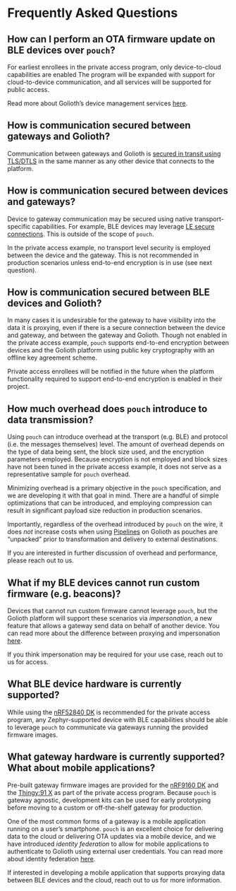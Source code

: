# Frequently Asked Questions

## How can I perform an OTA firmware update on BLE devices over `pouch`?

For earliest enrollees in the private access program, only device-to-cloud
capabilities are enabled The program will be expanded with support for
cloud-to-device communication, and all services will be supported for public
access.

Read more about Golioth’s device management services
[here](https://docs.golioth.io/device-management).

## How is communication secured between gateways and Golioth?

Communication between gateways and Golioth is [secured in transit using
TLS/DTLS](https://blog.golioth.io/life-of-a-coap-message/#establishing-a-secure-channel)
in the same manner as any other device that connects to the platform.

## How is communication secured between devices and gateways?

Device to gateway communication may be secured using native transport-specific
capabilities. For example, BLE devices may leverage [LE secure
connections](https://www.bluetooth.com/blog/bluetooth-pairing-part-4/). This is
outside of the scope of `pouch`.

In the private access example, no transport level security is employed between
the device and the gateway. This is not recommended in production scenarios
unless end-to-end encryption is in use (see next question).

## How is communication secured between BLE devices and Golioth?

In many cases it is undesirable for the gateway to have visibility into the data
it is proxying, even if there is a secure connection between the device and
gateway, and between the gateway and Golioth. Though not enabled in the private
access example, `pouch` supports end-to-end encryption between devices and the
Golioth platform using public key cryptography with an offline key agreement
scheme.

Private access enrollees will be notified in the future when the platform
functionality required to support end-to-end encryption is enabled in their
project.

## How much overhead does `pouch` introduce to data transmission?

Using `pouch` can introduce overhead at the transport (e.g. BLE) and protocol
(i.e. the messages themselves) level. The amount of overhead depends on the type
of data being sent, the block size used, and the encryption parameters employed.
Because encryption is not employed and block sizes have not been tuned in the
private access example, it does not serve as a representative sample for `pouch`
overhead.

Minimizing overhead is a primary objective in the `pouch` specification, and we
are developing it with that goal in mind. There are a handful of simple
optimizations that can be introduced, and employing compression can result in
significant payload size reduction in production scenarios.

Importantly, regardless of the overhead introduced by `pouch` on the wire, it
does *not* increase costs when using
[Pipelines](https://docs.golioth.io/data-routing) on Golioth as pouches are
“unpacked” prior to transformation and delivery to external destinations.

If you are interested in further discussion of overhead and performance, please
reach out to us.

## What if my BLE devices cannot run custom firmware (e.g. beacons)?

Devices that cannot run custom firmware cannot leverage `pouch`, but the Golioth
platform will support these scenarios via *impersonation*, a new feature that
allows a gateway send data on behalf of another device. You can read more about
the difference between proxying and impersonation
[here](https://blog.golioth.io/the-taxonomy-of-connected-device-networks/#impersonation-and-proxying).

If you think impersonation may be required for your use case, reach out to us
for access.

## What BLE device hardware is currently supported?

While using the [nRF52840
DK](https://www.nordicsemi.com/Products/Development-hardware/nRF52840-DK) is
recommended for the private access program, any Zephyr-supported device with BLE
capabilities should be able to leverage `pouch` to communicate via gateways
running the provided firmware images.

## What gateway hardware is currently supported? What about mobile applications?

Pre-built gateway firmware images are provided for the [nRF9160
DK](https://www.nordicsemi.com/Products/Development-hardware/nRF9160-DK) and the
[Thingy:91
X](https://www.nordicsemi.com/Products/Development-hardware/Nordic-Thingy-91-X)
as part of the private access program. Because `pouch` is gateway agnostic,
development kits can be used for early prototyping before moving to a custom or
off-the-shelf gateway for production.

One of the most common forms of a gateway is a mobile application running on a
user’s smartphone. `pouch` is an excellent choice for delivering data to the
cloud or delivering OTA updates via a mobile device, and we have introduced
*identity federation* to allow for mobile applications to authenticate to
Golioth using external user credentials. You can read more about identity
federation
[here](https://blog.golioth.io/the-taxonomy-of-connected-device-networks/#electric-scooter-and-mobile-application).

If interested in developing a mobile application that supports proxying data
between BLE devices and the cloud, reach out to us for more information.
